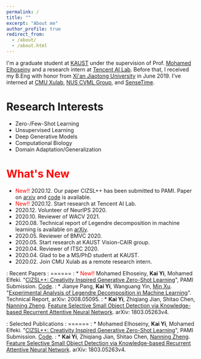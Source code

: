 ```yaml
---
permalink: /
title: ""
excerpt: "About me"
author_profile: true
redirect_from: 
  - /about/
  - /about.html
---
```


I'm a graduate student at [KAUST](https://www.kaust.edu.sa/en) under the supervision of Prof. [Mohamed Elhoseiny](http://www.mohamed-elhoseiny.com/home) and a research intern at [Tencent AI Lab](https://ai.tencent.com/ailab/en/index). Before that, I received my B.Eng with honor from [Xi'an Jiaotong University](http://en.xjtu.edu.cn/) in June 2019. I've interned at [CMU Xulab](https://xulabs.github.io/), [NUS CVML Group](https://sites.google.com/comp.nus.edu.sg/cvml/about-us?authuser=0), and [SenseTime](https://www.sensetime.com/en). 


Research Interests
======
* Zero-/Few-Shot Learning
* Unsupervised Learning
* Deep Generative Models
* Computational Biology
* Domain Adaptation/Generalization

<span style="color:red">What's New</span>
======
* <span style="color:red">New!!</span> 2020.12. Our paper CIZSL++ has been submitted to PAMI. Paper on [arxiv](https://arxiv.org/abs/2101.00173) and [code](https://github.com/Elhoseiny-VisionCAIR-Lab/CIZSL.v2) is available. 
* <span style="color:red">New!!</span> 2020.12. Start research at Tencent AI Lab.
* 2020.12. Volunteer of NeurIPS 2020. 
* 2020.10. Reviewer of WACV 2021.
* 2020.08. Technical report of Legendre decomposition in machine learning is available on [arXiv](https://arxiv.org/abs/2008.05095).
* 2020.05. Reviewer of BMVC 2020.
* 2020.05. Start research at KAUST Vision-CAIR group.
* 2020.04. Reviewer of ITSC 2020.
* 2020.04. Glad to be a MS/PhD student at KAUST.
* 2020.02. Join CMU Xulab as a remote research intern.


: Recent Papers
: ======
: * <span style="color:red">New!!</span>  Mohamed Elhoseiny, **Kai Yi**,  Mohamed Elfeki. "[CIZSL++: Creativity Inspired Generative Zero-Shot Learning](https://arxiv.org/abs/2101.00173)", PAMI Submission. [Code](https://github.com/Elhoseiny-VisionCAIR-Lab/CIZSL.v2).
: * Jianye Pang, **Kai Yi**, Wanguang Yin, [Min Xu](https://xulabs.github.io/#aboutxu). "[Experimental Analysis of Legendre Decomposition in Machine Learning](https://arxiv.org/abs/2008.05095)". Technical Report, arXiv: 2008.05095.
: * **Kai Yi**, Zhiqiang Jian, Shitao Chen, [Nanning Zheng](http://www.aiar.xjtu.edu.cn/info/1015/1071.htm). [Feature Selective Small Object Detection via Knowledge-based Recurrent Attentive Neural Network](https://arxiv.org/abs/1803.05263v4). arXiv: 1803.05263v4.

: Selected Publications
: ======
: * Mohamed Elhoseiny, **Kai Yi**,  Mohamed Elfeki. "[CIZSL++: Creativity Inspired Generative Zero-Shot Learning](https://arxiv.org/abs/2101.00173)", PAMI Submission. [Code](https://github.com/Elhoseiny-VisionCAIR-Lab/CIZSL.v2).
: * **Kai Yi**, Zhiqiang Jian, Shitao Chen, [Nanning Zheng](http://www.aiar.xjtu.edu.cn/info/1015/1071.htm). [Feature Selective Small Object Detection via Knowledge-based Recurrent Attentive Neural Network](https://arxiv.org/abs/1803.05263v4). arXiv: 1803.05263v4.

